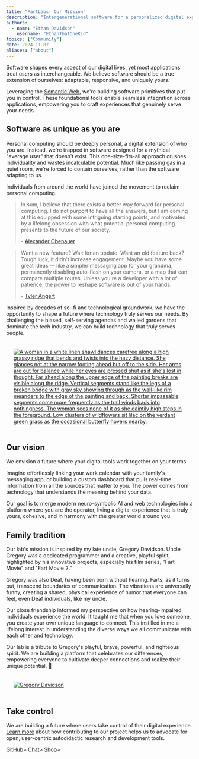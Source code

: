 ```yaml
---
title: "FartLabs: Our Mission"
description: "Intergenerational software for a personalized digital experience."
authors:
  - name: "Ethan Davidson"
    username: "EthanThatOneKid"
topics: ["Community"]
date: 2024-11-07
aliases: ["about"]
---
```


Software shapes every aspect of our digital lives, yet most applications treat
users as interchangeable. We believe software should be a true extension of
ourselves: adaptable, responsive, and uniquely yours.

Leveraging the [Semantic Web](https://en.wikipedia.org/wiki/Semantic_Web), we're
building software primitives that put you in control. These foundational tools
enable seamless integration across applications, empowering you to craft
experiences that genuinely serve your needs.

## Software as unique as you are

Personal computing should be deeply personal, a digital extension of who you
are. Instead, we're trapped in software designed for a mythical "average user"
that doesn't exist. This one-size-fits-all approach crushes individuality and
wastes incalculable potential. Much like passing gas in a quiet room, we're
forced to contain ourselves, rather than the software adapting to us.

Individuals from around the world have joined the movement to reclaim personal
computing.

> In sum, I believe that there exists a better way forward for personal
> computing. I do not purport to have all the answers, but I am coming at this
> equipped with some intriguing starting points, and motivated by a lifelong
> obsession with what potential personal computing presents to the future of our
> society.
>
> \- [Alexander Obenauer](https://alexobenauer.com/)

> Want a new feature? Wait for an update. Want an old feature back? Tough luck,
> it didn't increase engagement. Maybe you have some great ideas — like a
> simpler messaging app for your grandma, permanently disabling auto-flash on
> your camera, or a map that can compare multiple routes. Unless you're a
> developer with a lot of patience, the power to reshape software is out of your
> hands.
>
> \- [Tyler Angert](https://tyler.cafe/)

Inspired by decades of sci-fi and technological groundwork, we have the
opportunity to shape a future where technology truly serves our needs. By
challenging the biased, self-serving agendas and walled gardens that dominate
the tech industry, we can build technology that truly serves people.

<div class="border-tube-purple glow" style="display: inline-flex; justify-content: center; align-items: center; padding: 0.5rem;">
  <a href="https://www.michaelwhelan.com/galleries/edgedancer/" style="display: flex; justify-content: center; align-items: center;">
    <img
      src="/edgedancer.jpg"
      style="object-fit: cover; margin: 0.75rem; max-height: 400px;"
      title="EDGEDANCER by Michael Whelan"
      alt="A woman in a white linen shawl dances carefree along a high grassy ridge that bends and twists into the hazy distance. She glances not at the narrow footing ahead but off to the side. Her arms are out for balance while her eyes are pressed shut as if she's lost in thought. Far ahead along the upper edge of the painting breaks are visible along the ridge. Vertical segments stand like the legs of a broken bridge with gray sky showing through as the wall-like rim meanders to the edge of the painting and back. Shorter impassable segments come more frequently as the trail winds back into nothingness. The woman sees none of it as she daintily high steps in the foreground. Low clusters of wildflowers sit lilac on the verdant green grass as the occasional butterfly hovers nearby."
    >
  </a>
</div>

## Our vision

We envision a future where your digital tools work together on your terms.

Imagine effortlessly linking your work calendar with your family's messaging
app, or building a custom dashboard that pulls real-time information from all
the sources that matter to you. The power comes from technology that understands
the meaning behind your data.

Our goal is to merge modern neuro-symbolic AI and web technologies into a
platform where you are the operator, living a digital experience that is truly
yours, cohesive, and in harmony with the greater world around you.

## Family tradition

Our lab's mission is inspired by my late uncle, Gregory Davidson. Uncle Gregory
was a dedicated programmer and a creative, playful spirit, highlighted by his
innovative projects, especially his film series, "Fart Movie" and "Fart Movie
2."

Gregory was also Deaf, having been born without hearing. Farts, as it turns out,
transcend boundaries of communication. The vibrations are universally funny,
creating a shared, physical experience of humor that everyone can feel, even
Deaf individuals, like my uncle.

Our close friendship informed my perspective on how hearing-impaired individuals
experience the world. It taught me that when you love someone, you create your
own unique language to connect. This instilled in me a lifelong interest in
understanding the diverse ways we all communicate with each other and
technology.

Our lab is a tribute to Gregory's playful, brave, powerful, and righteous
spirit. We are building a platform that celebrates our differences, empowering
everyone to cultivate deeper connections and realize their unique potential. 🤟

<!-- TODO: Use photo of Gregory with Ethan and Brandon. -->

<div class="border-tube-green glow" style="display: inline-flex; justify-content: center; align-items: center; padding: 0.5rem;">
  <a href="https://github.com/gddmadoss" style="display: flex; justify-content: center; align-items: center;">
    <img
      src="https://github.com/gddmadoss.png"
      alt="Gregory Davidson"
      title="Gregory Davidson"
      style="object-fit: cover; margin: 0.75rem;"
    >
  </a>
</div>

## Take control

We are building a future where users take control of their digital experience.
[Learn more](/blog) about how contributing to our project helps us to advocate
for open, user-centric autodidactic research and development tools.

<a class="fart-button" href="https://github.com/FartLabs" target="_blank">GitHub<small>↗</small></a>
<a class="fart-button" href="https://go.fart.tools/chat" target="_blank">Chat<small>↗</small></a>
<a class="fart-button" href="https://shop.fartlabs.org/" target="_blank">Shop<small>↗</small></a>
